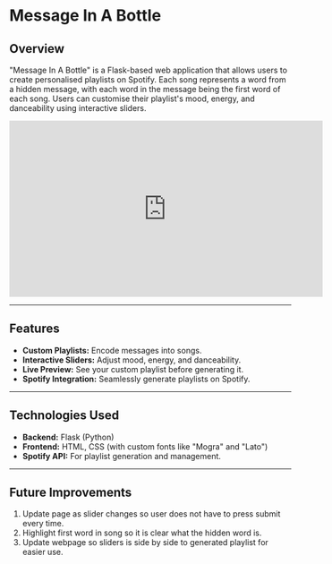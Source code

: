 # **Message In A Bottle**

## **Overview**
"Message In A Bottle" is a Flask-based web application that allows users to create personalised playlists on Spotify. Each song represents a word from a hidden message, with each word in the message being the first word of each song. Users can customise their playlist's mood, energy, and danceability using interactive sliders.


<iframe width="560" height="315" src="https://www.youtube.com/embed/qDTNG1c_BnI?autoplay=1&controls=1" frameborder="0" allow="autoplay; encrypted-media" allowfullscreen></iframe>


---



## **Features**
- **Custom Playlists:** Encode messages into songs.
- **Interactive Sliders:** Adjust mood, energy, and danceability.
- **Live Preview:** See your custom playlist before generating it.
- **Spotify Integration:** Seamlessly generate playlists on Spotify.

---

## **Technologies Used**
- **Backend:** Flask (Python)
- **Frontend:** HTML, CSS (with custom fonts like "Mogra" and "Lato")
- **Spotify API:** For playlist generation and management.

---

## **Future Improvements**
1. Update page as slider changes so user does not have to press submit every time.
2. Highlight first word in song so it is clear what the hidden word is.
3. Update webpage so sliders is side by side to generated playlist for easier use.

